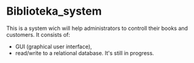 # Biblioteka_system
This is a system wich will help administrators to controll their books and customers. It consists of: 
- GUI (graphical user interface), 
- read/write to a relational database.
It's still in progress. 
